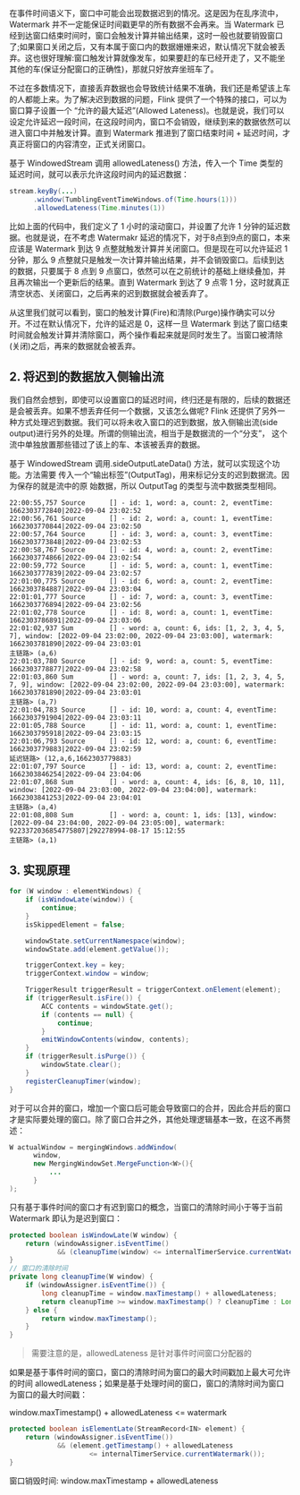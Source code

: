 
在事件时间语义下，窗口中可能会出现数据迟到的情况。这是因为在乱序流中，Watermark 并不一定能保证时间戳更早的所有数据不会再来。当 Watermark 已经到达窗口结束时间时，窗口会触发计算并输出结果，这时一般也就要销毁窗口了;如果窗口关闭之后，又有本属于窗口内的数据姗姗来迟，默认情况下就会被丢弃。这也很好理解:窗口触发计算就像发车，如果要赶的车已经开走了，又不能坐其他的车(保证分配窗口的正确性)，那就只好放弃坐班车了。

不过在多数情况下，直接丢弃数据也会导致统计结果不准确，我们还是希望该上车的人都能上来。为了解决迟到数据的问题，Flink 提供了一个特殊的接口，可以为窗口算子设置一个 “允许的最大延迟”(Allowed Lateness)。也就是说，我们可以设定允许延迟一段时间，在这段时间内，窗口不会销毁，继续到来的数据依然可以进入窗口中并触发计算。直到 Watermark 推进到了窗口结束时间 + 延迟时间，才真正将窗口的内容清空，正式关闭窗口。

基于 WindowedStream 调用 allowedLateness() 方法，传入一个 Time 类型的延迟时间，就可以表示允许这段时间内的延迟数据：
```java
stream.keyBy(...)
      .window(TumblingEventTimeWindows.of(Time.hours(1)))
      .allowedLateness(Time.minutes(1))
```
比如上面的代码中，我们定义了 1 小时的滚动窗口，并设置了允许 1 分钟的延迟数据。也就是说，在不考虑 Watermakr 延迟的情况下，对于8点到9点的窗口，本来应该是 Watermark 到达 9 点整就触发计算并关闭窗口。但是现在可以允许延迟 1 分钟，那么 9 点整就只是触发一次计算并输出结果，并不会销毁窗口。后续到达的数据，只要属于 8 点到 9 点窗口，依然可以在之前统计的基础上继续叠加，并且再次输出一个更新后的结果。直到 Watermark 到达了 9 点零 1 分，这时就真正清空状态、关闭窗口，之后再来的迟到数据就会被丢弃了。

从这里我们就可以看到，窗口的触发计算(Fire)和清除(Purge)操作确实可以分开。不过在默认情况下，允许的延迟是 0，这样一旦 Watermark 到达了窗口结束时间就会触发计算并清除窗口，两个操作看起来就是同时发生了。当窗口被清除(关闭)之后，再来的数据就会被丢弃。

## 2. 将迟到的数据放入侧输出流

我们自然会想到，即使可以设置窗口的延迟时间，终归还是有限的，后续的数据还是会被丢弃。如果不想丢弃任何一个数据，又该怎么做呢? Flink 还提供了另外一种方式处理迟到数据。我们可以将未收入窗口的迟到数据，放入侧输出流(side output)进行另外的处理。所谓的侧输出流，相当于是数据流的一个“分支”， 这个流中单独放置那些错过了该上的车、本该被丢弃的数据。

基于 WindowedStream 调用.sideOutputLateData() 方法，就可以实现这个功能。方法需要 传入一个“输出标签”(OutputTag)，用来标记分支的迟到数据流。因为保存的就是流中的原 始数据，所以 OutputTag 的类型与流中数据类型相同。


```
22:00:55,757 Source      [] - id: 1, word: a, count: 2, eventTime: 1662303772840|2022-09-04 23:02:52
22:00:56,761 Source      [] - id: 2, word: a, count: 1, eventTime: 1662303770844|2022-09-04 23:02:50
22:00:57,764 Source      [] - id: 3, word: a, count: 3, eventTime: 1662303773848|2022-09-04 23:02:53
22:00:58,767 Source      [] - id: 4, word: a, count: 2, eventTime: 1662303774866|2022-09-04 23:02:54
22:00:59,772 Source      [] - id: 5, word: a, count: 1, eventTime: 1662303777839|2022-09-04 23:02:57
22:01:00,775 Source      [] - id: 6, word: a, count: 2, eventTime: 1662303784887|2022-09-04 23:03:04
22:01:01,777 Source      [] - id: 7, word: a, count: 3, eventTime: 1662303776894|2022-09-04 23:02:56
22:01:02,778 Source      [] - id: 8, word: a, count: 1, eventTime: 1662303786891|2022-09-04 23:03:06
22:01:02,937 Sum         [] - word: a, count: 6, ids: [1, 2, 3, 4, 5, 7], window: [2022-09-04 23:02:00, 2022-09-04 23:03:00], watermark: 1662303781890|2022-09-04 23:03:01
主链路> (a,6)
22:01:03,780 Source      [] - id: 9, word: a, count: 5, eventTime: 1662303778877|2022-09-04 23:02:58
22:01:03,860 Sum         [] - word: a, count: 7, ids: [1, 2, 3, 4, 5, 7, 9], window: [2022-09-04 23:02:00, 2022-09-04 23:03:00], watermark: 1662303781890|2022-09-04 23:03:01
主链路> (a,7)
22:01:04,783 Source      [] - id: 10, word: a, count: 4, eventTime: 1662303791904|2022-09-04 23:03:11
22:01:05,788 Source      [] - id: 11, word: a, count: 1, eventTime: 1662303795918|2022-09-04 23:03:15
22:01:06,793 Source      [] - id: 12, word: a, count: 6, eventTime: 1662303779883|2022-09-04 23:02:59
延迟链路> (12,a,6,1662303779883)
22:01:07,797 Source      [] - id: 13, word: a, count: 2, eventTime: 1662303846254|2022-09-04 23:04:06
22:01:07,868 Sum         [] - word: a, count: 4, ids: [6, 8, 10, 11], window: [2022-09-04 23:03:00, 2022-09-04 23:04:00], watermark: 1662303841253|2022-09-04 23:04:01
主链路> (a,4)
22:01:08,808 Sum         [] - word: a, count: 1, ids: [13], window: [2022-09-04 23:04:00, 2022-09-04 23:05:00], watermark: 9223372036854775807|292278994-08-17 15:12:55
主链路> (a,1)
```

## 3. 实现原理

```java
for (W window : elementWindows) {
    if (isWindowLate(window)) {
        continue;
    }
    isSkippedElement = false;

    windowState.setCurrentNamespace(window);
    windowState.add(element.getValue());

    triggerContext.key = key;
    triggerContext.window = window;

    TriggerResult triggerResult = triggerContext.onElement(element);
    if (triggerResult.isFire()) {
        ACC contents = windowState.get();
        if (contents == null) {
            continue;
        }
        emitWindowContents(window, contents);
    }
    if (triggerResult.isPurge()) {
        windowState.clear();
    }
    registerCleanupTimer(window);
}
```
对于可以合并的窗口，增加一个窗口后可能会导致窗口的合并，因此合并后的窗口才是实际要处理的窗口。除了窗口合并之外，其他处理逻辑基本一致，在这不再赘述：
```java
W actualWindow = mergingWindows.addWindow(
      window,
      new MergingWindowSet.MergeFunction<W>(){
          ...
      }
);
```

只有基于事件时间的窗口才有迟到窗口的概念，当窗口的清除时间小于等于当前 Watermark 即认为是迟到窗口：
```java
protected boolean isWindowLate(W window) {
    return (windowAssigner.isEventTime()
            && (cleanupTime(window) <= internalTimerService.currentWatermark()));
}
// 窗口的清除时间
private long cleanupTime(W window) {
    if (windowAssigner.isEventTime()) {
        long cleanupTime = window.maxTimestamp() + allowedLateness;
        return cleanupTime >= window.maxTimestamp() ? cleanupTime : Long.MAX_VALUE;
    } else {
        return window.maxTimestamp();
    }
}
```
> 需要注意的是，allowedLateness 是针对事件时间窗口分配器的

如果是基于事件时间的窗口，窗口的清除时间为窗口的最大时间戳加上最大可允许的时间 allowedLateness；如果是基于处理时间的窗口，窗口的清除时间为窗口为窗口的最大时间戳：


window.maxTimestamp() + allowedLateness <= watermark

```java
protected boolean isElementLate(StreamRecord<IN> element) {
    return (windowAssigner.isEventTime())
            && (element.getTimestamp() + allowedLateness
                    <= internalTimerService.currentWatermark());
}
```


窗口销毁时间: window.maxTimestamp + allowedLateness
